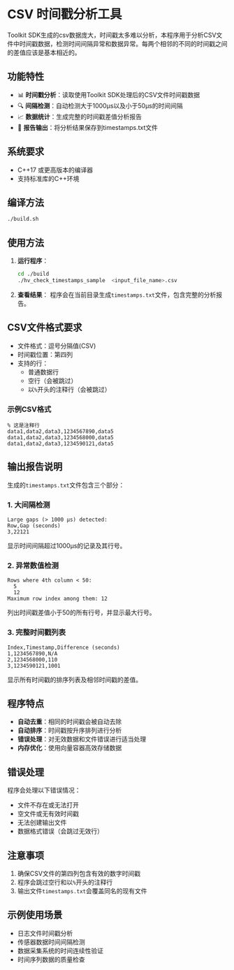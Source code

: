 # CSV 时间戳分析工具

Toolkit SDK生成的csv数据庞大，时间戳太多难以分析，本程序用于分析CSV文件中时间戳数据，检测时间间隔异常和数据异常。每两个相邻的不同的时间戳之间的差值应该是基本相近的。

## 功能特性

- 📊 **时间戳分析**：读取使用Toolkit SDK处理后的CSV文件时间戳数据
- 🔍 **间隔检测**：自动检测大于1000μs以及小于50μs的时间间隔
- 📈 **数据统计**：生成完整的时间戳差值分析报告
- 📄 **报告输出**：将分析结果保存到timestamps.txt文件

## 系统要求

- C++17 或更高版本的编译器
- 支持标准库的C++环境

## 编译方法

```bash
./build.sh
```

## 使用方法

1. **运行程序**：
   ```bash
   cd ./build
   ./hv_check_timestamps_sample  <input_file_name>.csv
   ```

2. **查看结果**：
   程序会在当前目录生成`timestamps.txt`文件，包含完整的分析报告。

## CSV文件格式要求

- 文件格式：逗号分隔值(CSV)
- 时间戳位置：第四列
- 支持的行：
  - 普通数据行
  - 空行（会被跳过）
  - 以`%`开头的注释行（会被跳过）

### 示例CSV格式
```csv
% 这是注释行
data1,data2,data3,1234567890,data5
data1,data2,data3,1234568000,data5
data1,data2,data3,1234590121,data5
```

## 输出报告说明

生成的`timestamps.txt`文件包含三个部分：

### 1. 大间隔检测
```
Large gaps (> 1000 μs) detected:
Row,Gap (seconds)
3,22121
```
显示时间间隔超过1000μs的记录及其行号。

### 2. 异常数值检测
```
Rows where 4th column < 50:
  5
  12
Maximum row index among them: 12
```
列出时间戳差值小于50的所有行号，并显示最大行号。

### 3. 完整时间戳列表
```
Index,Timestamp,Difference (seconds)
1,1234567890,N/A
2,1234568000,110
3,1234590121,1001
```
显示所有时间戳的排序列表及相邻时间戳的差值。

## 程序特点

- **自动去重**：相同的时间戳会被自动去除
- **自动排序**：时间戳按升序排列进行分析
- **错误处理**：对无效数据和文件错误进行适当处理
- **内存优化**：使用向量容器高效存储数据

## 错误处理

程序会处理以下错误情况：
- 文件不存在或无法打开
- 空文件或无有效时间戳
- 无法创建输出文件
- 数据格式错误（会跳过无效行）

## 注意事项

1. 确保CSV文件的第四列包含有效的数字时间戳
2. 程序会跳过空行和以`%`开头的注释行
3. 输出文件`timestamps.txt`会覆盖同名的现有文件

## 示例使用场景

- 日志文件时间戳分析
- 传感器数据时间间隔检测
- 数据采集系统的时间连续性验证
- 时间序列数据的质量检查


